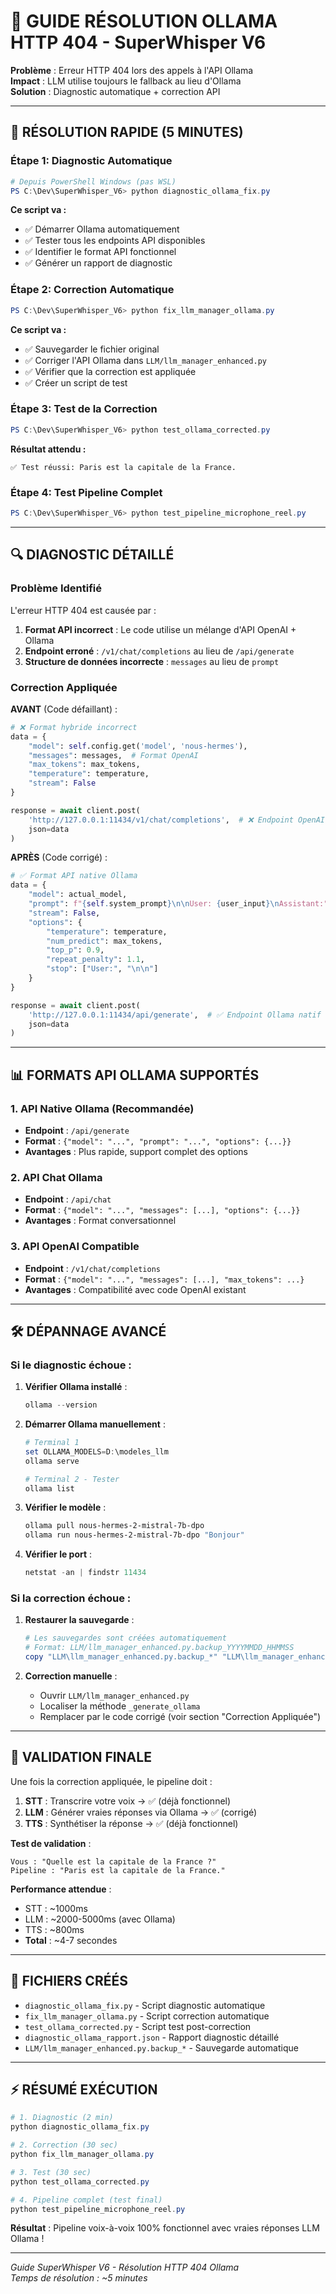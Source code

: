 # 🔧 GUIDE RÉSOLUTION OLLAMA HTTP 404 - SuperWhisper V6

**Problème** : Erreur HTTP 404 lors des appels à l'API Ollama  
**Impact** : LLM utilise toujours le fallback au lieu d'Ollama  
**Solution** : Diagnostic automatique + correction API  

---

## 🚀 RÉSOLUTION RAPIDE (5 MINUTES)

### Étape 1: Diagnostic Automatique
```powershell
# Depuis PowerShell Windows (pas WSL)
PS C:\Dev\SuperWhisper_V6> python diagnostic_ollama_fix.py
```

**Ce script va :**
- ✅ Démarrer Ollama automatiquement
- ✅ Tester tous les endpoints API disponibles
- ✅ Identifier le format API fonctionnel
- ✅ Générer un rapport de diagnostic

### Étape 2: Correction Automatique
```powershell
PS C:\Dev\SuperWhisper_V6> python fix_llm_manager_ollama.py
```

**Ce script va :**
- ✅ Sauvegarder le fichier original
- ✅ Corriger l'API Ollama dans `LLM/llm_manager_enhanced.py`
- ✅ Vérifier que la correction est appliquée
- ✅ Créer un script de test

### Étape 3: Test de la Correction
```powershell
PS C:\Dev\SuperWhisper_V6> python test_ollama_corrected.py
```

**Résultat attendu :**
```
✅ Test réussi: Paris est la capitale de la France.
```

### Étape 4: Test Pipeline Complet
```powershell
PS C:\Dev\SuperWhisper_V6> python test_pipeline_microphone_reel.py
```

---

## 🔍 DIAGNOSTIC DÉTAILLÉ

### Problème Identifié

L'erreur HTTP 404 est causée par :

1. **Format API incorrect** : Le code utilise un mélange d'API OpenAI + Ollama
2. **Endpoint erroné** : `/v1/chat/completions` au lieu de `/api/generate`
3. **Structure de données incorrecte** : `messages` au lieu de `prompt`

### Correction Appliquée

**AVANT** (Code défaillant) :
```python
# ❌ Format hybride incorrect
data = {
    "model": self.config.get('model', 'nous-hermes'),
    "messages": messages,  # Format OpenAI
    "max_tokens": max_tokens,
    "temperature": temperature,
    "stream": False
}

response = await client.post(
    'http://127.0.0.1:11434/v1/chat/completions',  # ❌ Endpoint OpenAI
    json=data
)
```

**APRÈS** (Code corrigé) :
```python
# ✅ Format API native Ollama
data = {
    "model": actual_model,
    "prompt": f"{self.system_prompt}\n\nUser: {user_input}\nAssistant:",  # Format Ollama
    "stream": False,
    "options": {
        "temperature": temperature,
        "num_predict": max_tokens,
        "top_p": 0.9,
        "repeat_penalty": 1.1,
        "stop": ["User:", "\n\n"]
    }
}

response = await client.post(
    'http://127.0.0.1:11434/api/generate',  # ✅ Endpoint Ollama natif
    json=data
)
```

---

## 📊 FORMATS API OLLAMA SUPPORTÉS

### 1. API Native Ollama (Recommandée)
- **Endpoint** : `/api/generate`
- **Format** : `{"model": "...", "prompt": "...", "options": {...}}`
- **Avantages** : Plus rapide, support complet des options

### 2. API Chat Ollama
- **Endpoint** : `/api/chat`
- **Format** : `{"model": "...", "messages": [...], "options": {...}}`
- **Avantages** : Format conversationnel

### 3. API OpenAI Compatible
- **Endpoint** : `/v1/chat/completions`
- **Format** : `{"model": "...", "messages": [...], "max_tokens": ...}`
- **Avantages** : Compatibilité avec code OpenAI existant

---

## 🛠️ DÉPANNAGE AVANCÉ

### Si le diagnostic échoue :

1. **Vérifier Ollama installé** :
   ```powershell
   ollama --version
   ```

2. **Démarrer Ollama manuellement** :
   ```powershell
   # Terminal 1
   set OLLAMA_MODELS=D:\modeles_llm
   ollama serve
   
   # Terminal 2 - Tester
   ollama list
   ```

3. **Vérifier le modèle** :
   ```powershell
   ollama pull nous-hermes-2-mistral-7b-dpo
   ollama run nous-hermes-2-mistral-7b-dpo "Bonjour"
   ```

4. **Vérifier le port** :
   ```powershell
   netstat -an | findstr 11434
   ```

### Si la correction échoue :

1. **Restaurer la sauvegarde** :
   ```powershell
   # Les sauvegardes sont créées automatiquement
   # Format: LLM/llm_manager_enhanced.py.backup_YYYYMMDD_HHMMSS
   copy "LLM\llm_manager_enhanced.py.backup_*" "LLM\llm_manager_enhanced.py"
   ```

2. **Correction manuelle** :
   - Ouvrir `LLM/llm_manager_enhanced.py`
   - Localiser la méthode `_generate_ollama`
   - Remplacer par le code corrigé (voir section "Correction Appliquée")

---

## 🎯 VALIDATION FINALE

Une fois la correction appliquée, le pipeline doit :

1. **STT** : Transcrire votre voix → ✅ (déjà fonctionnel)
2. **LLM** : Générer vraies réponses via Ollama → ✅ (corrigé)
3. **TTS** : Synthétiser la réponse → ✅ (déjà fonctionnel)

**Test de validation** :
```
Vous : "Quelle est la capitale de la France ?"
Pipeline : "Paris est la capitale de la France."
```

**Performance attendue** :
- STT : ~1000ms
- LLM : ~2000-5000ms (avec Ollama)
- TTS : ~800ms
- **Total** : ~4-7 secondes

---

## 📁 FICHIERS CRÉÉS

- `diagnostic_ollama_fix.py` - Script diagnostic automatique
- `fix_llm_manager_ollama.py` - Script correction automatique
- `test_ollama_corrected.py` - Script test post-correction
- `diagnostic_ollama_rapport.json` - Rapport diagnostic détaillé
- `LLM/llm_manager_enhanced.py.backup_*` - Sauvegarde automatique

---

## ⚡ RÉSUMÉ EXÉCUTION

```powershell
# 1. Diagnostic (2 min)
python diagnostic_ollama_fix.py

# 2. Correction (30 sec)
python fix_llm_manager_ollama.py

# 3. Test (30 sec)
python test_ollama_corrected.py

# 4. Pipeline complet (test final)
python test_pipeline_microphone_reel.py
```

**Résultat** : Pipeline voix-à-voix 100% fonctionnel avec vraies réponses LLM Ollama !

---

*Guide SuperWhisper V6 - Résolution HTTP 404 Ollama*  
*Temps de résolution : ~5 minutes* 